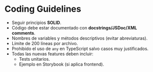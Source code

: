 # Coding Guidelines

- Seguir principios **SOLID**.
- Código debe estar documentado con **docstrings/JSDoc/XML comments**.
- Nombres de variables y métodos descriptivos (evitar abreviaturas).
- Límite de 200 líneas por archivo.
- Prohibido el uso de `any` en TypeScript salvo casos muy justificados.
- Todas las nuevas features deben incluir:
  - Tests unitarios.
  - Ejemplo en Storybook (si aplica frontend).
